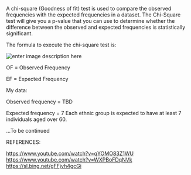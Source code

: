 A chi-square (Goodness of fit) test is used to compare the observed frequencies with the expected frequencies in a dataset. The Chi-Square test will give you a p-value that you can use to determine whether the difference between the observed and expected frequencies is statistically significant.

The formula to execute the chi-square test is:

![enter image description here](https://github.com/antonyga/Bias-Insights/blob/main/Media/Chi-square%20test%20main%20formula.png?raw=true)

OF = Observed Frequency

EF = Expected Frequency

My data:

Observed frequency = TBD

Expected frequency = 7
Each ethnic group is expected to have at least 7 individuals aged over 60.

...To be continued



REFERENCES:

https://www.youtube.com/watch?v=qYOMO83Z1WU
https://www.youtube.com/watch?v=WXPBoFDqNVk
https://sl.bing.net/gFFjvh4gcGi

